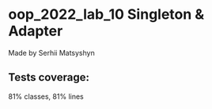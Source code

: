 # oop_2022_lab_10 Singleton & Adapter

Made by Serhii Matsyshyn

## Tests coverage:
81% classes, 81% lines